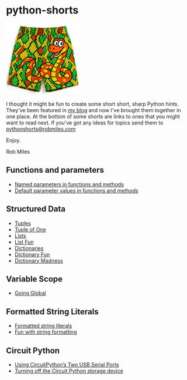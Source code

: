 # python-shorts

![shorts with a python on them](/images/small%20shorts.png)


I thought it might be fun to create some short short, sharp Python hints. They've been featured in [my blog](https://www.robmiles.com/) and now I've brought them together in one place. At the bottom of some shorts are links to ones that you might want to read next. If you've got any ideas for topics send them to [pythonshorts@robmiles.com](mailto:pythonshorts@robmiles.com)

Enjoy. 

Rob Miles

## Functions and parameters

* [Named parameters in functions and methods](/pages/01%20Named%20parameters%20in%20functions%20and%20methods.md)
* [Default parameter values in functions and methods](/pages/02%20Default%20parameter%20values%20in%20functions%20and%20methods.md)

## Structured Data

* [Tuples](/pages/03%20Tuples.md)
* [Tuple of One](/pages/04%20Tuple%20of%20One.md)
* [Lists](/pages/05%20Lists.md)
* [List Fun](/pages/06%20List%20Fun.md)
* [Dictionaries](/pages/07%20Dictionaries.md)
* [Dictionary Fun](/pages/08%20Dictionary%20Fun.md)
* [Dictionary Madness](/pages/09%20Dictionary%20Madness.md)

## Variable Scope

* [Going Global](/pages/10%20Going%20Global.md)

## Formatted String Literals

* [Formatted string literals](/pages/11%20Formatted%20string%20literals.md)
* [Fun with string formatting](/pages/12%20Fun%20with%20string%20formatting.md)

## Circuit Python

* [Using CircuitPython’s Two USB Serial Ports](/pages/13%20CircuitPython%20serial%20communication.md)
* [Turning off the Circuit Python storage device](/python-shorts/pages/14%20Turning%20off%20the%20Circuit%20Python%20storage%20device.md)



